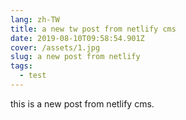 ```yaml
---
lang: zh-TW
title: a new tw post from netlify cms
date: 2019-08-10T09:58:54.901Z
cover: /assets/1.jpg
slug: a new post from netlify
tags:
  - test
---
```

this is a new post from netlify cms.
